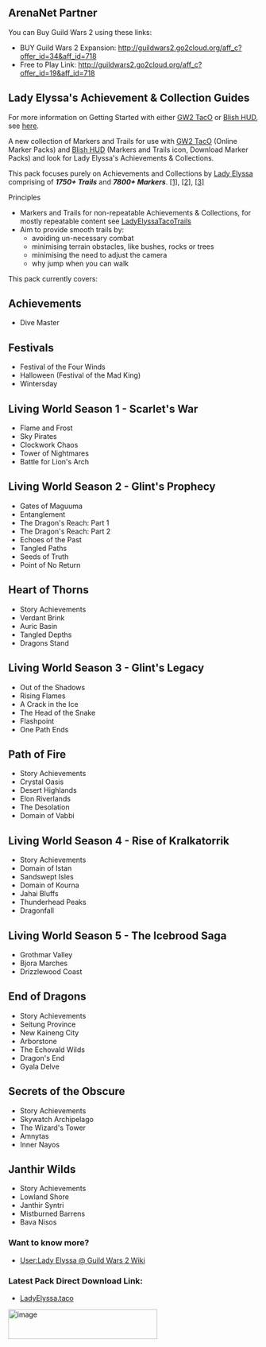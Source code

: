 ## ArenaNet Partner ##
You can Buy Guild Wars 2 using these links:
* BUY Guild Wars 2 Expansion: http://guildwars2.go2cloud.org/aff_c?offer_id=34&aff_id=718
* Free to Play Link: http://guildwars2.go2cloud.org/aff_c?offer_id=19&aff_id=718

## Lady Elyssa's Achievement & Collection Guides ##
  
For more information on Getting Started with either [GW2 TacO](https://www.gw2taco.com/) or [Blish HUD](https://blishhud.com/), see [here](https://github.com/LadyElyssa/LadyElyssaAchievementGuides/wiki/Getting-Started).

A new collection of Markers and Trails for use with [GW2 TacO](https://www.gw2taco.com/) (Online Marker Packs) and [Blish HUD](https://blishhud.com/) (Markers and Trails icon, Download Marker Packs) and look for Lady Elyssa's Achievements & Collections.

This pack focuses purely on Achievements and Collections by [Lady Elyssa](https://wiki.guildwars2.com/wiki/User:Lady_Elyssa) comprising of **_1750+ Trails_** and **_7800+ Markers_**. [[1]](https://mp-repo.blishhud.com/LadyElyssaAP.taco.html), [[2]](https://somsubhra.github.io/github-release-stats/?username=LadyElyssa&repository=LadyElyssaAchievementGuides&page=1&per_page=10000), [[3]](https://qwertycube.com/github-release-stats/) 

Principles
* Markers and Trails for non-repeatable Achievements & Collections, for mostly repeatable content see [LadyElyssaTacoTrails](https://github.com/LadyElyssa/LadyElyssaTacoTrails)
* Aim to provide smooth trails by:
   * avoiding un-necessary combat
   * minimising terrain obstacles, like bushes, rocks or trees
   * minimising the need to adjust the camera
   * why jump when you can walk

This pack currently covers:

## Achievements ##
* Dive Master

## Festivals ##
* Festival of the Four Winds
* Halloween (Festival of the Mad King)
* Wintersday

## Living World Season 1 - Scarlet's War ##
* Flame and Frost
* Sky Pirates
* Clockwork Chaos
* Tower of Nightmares
* Battle for Lion's Arch

## Living World Season 2 - Glint's Prophecy ##
* Gates of Maguuma
* Entanglement
* The Dragon's Reach: Part 1
* The Dragon's Reach: Part 2
* Echoes of the Past
* Tangled Paths
* Seeds of Truth
* Point of No Return

## Heart of Thorns ##
* Story Achievements
* Verdant Brink
* Auric Basin
* Tangled Depths
* Dragons Stand

## Living World Season 3 - Glint's Legacy ##
* Out of the Shadows
* Rising Flames
* A Crack in the Ice
* The Head of the Snake
* Flashpoint
* One Path Ends

## Path of Fire ##
* Story Achievements
* Crystal Oasis
* Desert Highlands
* Elon Riverlands
* The Desolation
* Domain of Vabbi

## Living World Season 4 - Rise of Kralkatorrik ##
* Story Achievements
* Domain of Istan
* Sandswept Isles
* Domain of Kourna
* Jahai Bluffs
* Thunderhead Peaks
* Dragonfall
  
## Living World Season 5 - The Icebrood Saga
* Grothmar Valley
* Bjora Marches
* Drizzlewood Coast

## End of Dragons ##
* Story Achievements
* Seitung Province
* New Kaineng City
* Arborstone
* The Echovald Wilds
* Dragon's End
* Gyala Delve

## Secrets of the Obscure ##
* Story Achievements
* Skywatch Archipelago
* The Wizard's Tower
* Amnytas
* Inner Nayos

## Janthir Wilds ##
* Story Achievements
* Lowland Shore
* Janthir Syntri
* Mistburned Barrens
* Bava Nisos
  
### Want to know more? ### 
* [User:Lady Elyssa @ Guild Wars 2 Wiki](https://wiki.guildwars2.com/wiki/User:Lady_Elyssa)
 
### Latest Pack Direct Download Link: ###
* [LadyElyssa.taco](https://github.com/LadyElyssa/LadyElyssaAchievementGuides/releases/latest/download/LadyElyssaAP.taco)
 
<img width="300" height="60" alt="image" src="https://github.com/user-attachments/assets/dac2cf8d-5162-44c2-af97-bad05aaf91cc" />

